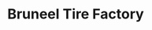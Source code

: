 ---
title: "Bruneel Tire Factory"
url: /boise/bruneel-tire-factory-west-fairview-avenue/
shop: tyres
---